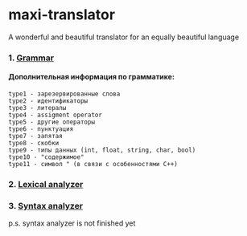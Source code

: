 # maxi-translator
A wonderful and beautiful translator for an equally beautiful language
### 1. [Grammar](static/grammar.bnf)
#### Дополнительная информация по грамматике:
```
type1 - зарезервированные слова
type2 - идентификаторы
type3 - литералы
type4 - assigment operator
type5 - другие операторы
type6 - пунктуация
type7 - запятая
type8 - скобки
type9 - типы данных (int, float, string, char, bool)
type10 - "содержимое"
type11 - символ " (в связи с особенностями C++)
```
### 2. [Lexical analyzer](analyzers/lexical/lexical.h)
### 3. [Syntax analyzer](analyzers/syntax/syntax.h)
p.s. syntax analyzer is not finished yet